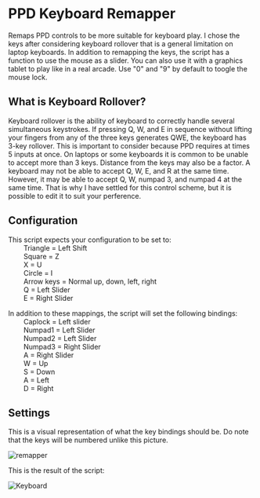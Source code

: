 # PPD Keyboard Remapper
Remaps PPD controls to be more suitable for keyboard play. I chose the keys after considering keyboard rollover that is a general limitation on laptop keyboards. In addition to remapping the keys, the script has a function to use the mouse as a slider. You can also use it with a graphics tablet to play like in a real arcade. Use "0" and "9" by default to toogle the mouse lock.

**What is Keyboard Rollover?**
----------------------------------------------------------------------------------------------------------------------------
Keyboard rollover is the ability of keyboard to correctly handle several simultaneous keystrokes. If pressing Q, W, and E in sequence without lifting your fingers from any of the three keys generates QWE, the keyboard has 3-key rollover. This is important to consider because PPD requires at times 5 inputs at once. On laptops or some keyboards it is common to be unable to accept more than 3 keys. Distance from the keys may also be a factor. A keyboard may not be able to accept Q, W, E, and R at the same time. However, it may be able to accept Q, W, numpad 3, and numpad 4 at the same time. That is why I have settled for this control scheme, but it is possible to edit it to suit your perference.
               
**Configuration**
----------------------------------------------------------------------------------------------------------------------------
This script expects your configuration to be set to:  
        &nbsp;&nbsp;&nbsp;&nbsp;&nbsp;&nbsp;&nbsp;&nbsp;Triangle = Left Shift  
        &nbsp;&nbsp;&nbsp;&nbsp;&nbsp;&nbsp;&nbsp;&nbsp;Square = Z  
        &nbsp;&nbsp;&nbsp;&nbsp;&nbsp;&nbsp;&nbsp;&nbsp;X = U  
        &nbsp;&nbsp;&nbsp;&nbsp;&nbsp;&nbsp;&nbsp;&nbsp;Circle = I  
        &nbsp;&nbsp;&nbsp;&nbsp;&nbsp;&nbsp;&nbsp;&nbsp;Arrow keys = Normal up, down, left, right  
        &nbsp;&nbsp;&nbsp;&nbsp;&nbsp;&nbsp;&nbsp;&nbsp;Q = Left Slider  
        &nbsp;&nbsp;&nbsp;&nbsp;&nbsp;&nbsp;&nbsp;&nbsp;E = Right Slider  

   In addition to these mappings, the script will set the following bindings:  
        &nbsp;&nbsp;&nbsp;&nbsp;&nbsp;&nbsp;&nbsp;&nbsp;Caplock = Left slider  
        &nbsp;&nbsp;&nbsp;&nbsp;&nbsp;&nbsp;&nbsp;&nbsp;Numpad1 = Left Slider  
        &nbsp;&nbsp;&nbsp;&nbsp;&nbsp;&nbsp;&nbsp;&nbsp;Numpad2 = Left Slider  
        &nbsp;&nbsp;&nbsp;&nbsp;&nbsp;&nbsp;&nbsp;&nbsp;Numpad3 = Right Slider  
        &nbsp;&nbsp;&nbsp;&nbsp;&nbsp;&nbsp;&nbsp;&nbsp;A = Right Slider  
        &nbsp;&nbsp;&nbsp;&nbsp;&nbsp;&nbsp;&nbsp;&nbsp;W = Up  
        &nbsp;&nbsp;&nbsp;&nbsp;&nbsp;&nbsp;&nbsp;&nbsp;S = Down  
        &nbsp;&nbsp;&nbsp;&nbsp;&nbsp;&nbsp;&nbsp;&nbsp;A = Left  
        &nbsp;&nbsp;&nbsp;&nbsp;&nbsp;&nbsp;&nbsp;&nbsp;D = Right
  
**Settings**
----------------------------------------------------------------------------------------------------------------------------
This is a visual representation of what the key bindings should be. Do note that the keys will be numbered unlike this picture.

 ![remapper](https://user-images.githubusercontent.com/100814612/158515541-1d314e36-7a3d-42af-a10c-695c57b85757.png)
 
 This is the result of the script:

![Keyboard](https://user-images.githubusercontent.com/100814612/158518899-27df6551-49b0-4c6d-ab28-bc692acf11e5.png)


 
